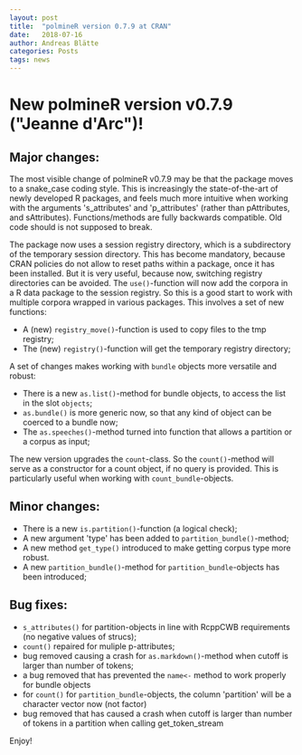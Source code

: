 ```yaml
---
layout: post
title:  "polmineR version 0.7.9 at CRAN"
date:   2018-07-16
author: Andreas Blätte
categories: Posts
tags: news
---
```


# New polmineR version v0.7.9 ("Jeanne d'Arc")!

## Major changes:

The most visible change of polmineR v0.7.9 may be that the package moves to a snake_case coding style. This is increasingly the state-of-the-art of newly developed R packages, and feels much more intuitive when working with the arguments 's_attributes' and 'p_attributes' (rather than pAttributes, and sAttributes). Functions/methods are fully backwards compatible. Old code should is not supposed to break.

The package now uses a session registry directory, which is a subdirectory of the temporary session directory. This has become mandatory, because CRAN policies do not allow to reset paths within a package, once it has been installed. But it is very useful, because now, switching registry directories can be avoided. The `use()`-function will now add the corpora in a R data package to the session registry. So this is a good start to work with multiple corpora wrapped in various packages. This involves a set of new functions:

* A (new) `registry_move()`-function is used to copy files to the tmp registry;
* The (new) `registry()`-function will get the temporary registry directory;

A set of changes makes working with `bundle` objects more versatile and robust:

* There is a new `as.list()`-method for bundle objects, to access the list in the slot `objects`;
* `as.bundle()` is more generic now, so that any kind of object can be coerced to a bundle now;
* The `as.speeches()`-method turned into function that allows a partition or a corpus as input;

The new version upgrades the `count`-class. So the `count()`-method will serve as a constructor for a count object, if no query is provided. This is particularly useful when working with `count_bundle`-objects. 


## Minor changes:

* There is a new `is.partition()`-function (a logical check);
* A new argument 'type' has been added to `partition_bundle()`-method;
* A new method `get_type()` introduced to make getting corpus type more robust.
* A new `partition_bundle()`-method for `partition_bundle`-objects has been introduced;


## Bug fixes:

* `s_attributes()` for partition-objects in line with RcppCWB requirements (no negative values of strucs);
* `count()` repaired for muliple p-attributes;
* bug removed causing a crash for `as.markdown()`-method when cutoff is larger than number of tokens;
* a bug removed that has prevented the `name<-` method to work properly for bundle objects
* for `count()` for `partition_bundle`-objects, the column 'partition' will be a character vector now (not factor)
* bug removed that has caused a crash when cutoff is larger than number of tokens in a partition when calling get_token_stream

Enjoy!
